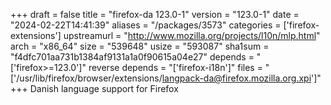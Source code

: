 +++
draft = false
title = "firefox-da 123.0-1"
version = "123.0-1"
date = "2024-02-22T14:41:39"
aliases = "/packages/3573"
categories = ['firefox-extensions']
upstreamurl = "http://www.mozilla.org/projects/l10n/mlp.html"
arch = "x86_64"
size = "539648"
usize = "593087"
sha1sum = "f4dfc701aa731b1384af9131a1a0f90615a04e27"
depends = "['firefox>=123.0']"
reverse depends = "['firefox-i18n']"
files = "['/usr/lib/firefox/browser/extensions/langpack-da@firefox.mozilla.org.xpi']"
+++
Danish language support for Firefox